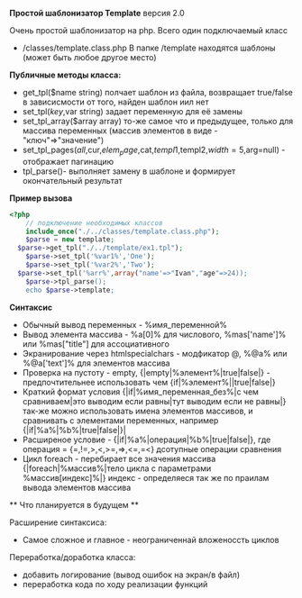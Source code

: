 **Простой шаблонизатор Template**
версия 2.0

Очень простой шаблонизатор на php. Всего один подключаемый класс
* /classes/template.class.php
В папке /template  находятся шаблоны (может быть любое другое место)

**Публичные методы класса:**

* get_tpl($name string) полчает шаблон из файла, возвращает true/false в зависисмости от того, найден шаблон иил нет
* set_tpl($key,$var string) задает переменную для её замены
* set_tpl_array($array array)  то-же самое что и предыдущее, только для массива переменных (массив элементов в виде - "ключ"=>"значение")
* set_tpl_pages($all,$cur,$elem_page,$cat,$templ1,$templ2,$width=5,$arg=null) - отображает пагинацию
* tpl_parse()- выполняет замену в шаблоне и формирует окончательный результат

**Пример вызова**

```php
<?php
	// подключение необходимых классов
	include_once("./../classes/template.class.php");	
	$parse = new template;
  $parse->get_tpl("./../template/ex1.tpl");	
	$parse->set_tpl('%var1%','One');
	$parse->set_tpl('%var2%','Two');
  $parse->set_tpl('%arr%',array("name'=>"Ivan","age"=>24));
	$parse->tpl_parse();
	echo $parse->template;
```

**Синтаксис**

* Обычный вывод переменных - %имя_переменной%
* Вывод элемента массива -  %a[0]% для числового, %mas['name']% или %mas["title"] для ассоциативного
* Экранирование через htmlspecialchars - модфикатор @, %@a% или %@a['text']% для элементов массива
* Проверка на пустоту - empty, {|empty|%элемент%|true|false|} - предпочтительнее использовать чем {if|%элемент%||true|false|}
* Краткий формат условия {|if|%имя_переменная_без%|с чем сравниваем|это выводим если равны|тут выводим если не равны|} так-же можно использовать имена элементов массивов, и сравнивать с элементами переменных, например {|if|%a%|%b%|true|false|}|
* Расширеное условие - {|if|%a%|операция|%b%|true|false|}, где операция = {=,!=,>,<,>=,=>,<=,=<} дсотупные операции сравнения
* Цикл foreach  - перебирает все значения массива {|foreach|%массив%|тело цикла с параметрами %массив[индекс]%|} индекс - определяеся так же по праилам вывода элементов массива

** Что планируется в будущем **

Расширение синтаксиса:

* Самое сложное и главное - неограниченнай вложеноссть циклов

Переработка/доработка класса:
* добавить логирование (вывод ошибок на экран/в файл)
* переработка кода по ходу реализации функций

